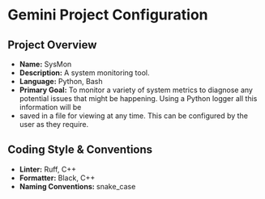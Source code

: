 # Gemini Project Configuration

## Project Overview

- **Name:** SysMon
- **Description:** A system monitoring tool.
- **Language:** Python, Bash
- **Primary Goal:** To monitor a variety of system metrics to diagnose any potential issues that might be happening. Using a Python logger all this information will be
- saved in a file for viewing at any time. This can be configured by the user as they require.

<!-- ## Key Technologies & Frameworks

*   **Framework:** (e.g., React, FastAPI, Node.js)
*   **Libraries:** (e.g., `psutil` for system metrics, `rich` for terminal UI)
*   **Database:** (e.g., SQLite, PostgreSQL) -->

## Coding Style & Conventions

- **Linter:** Ruff, C++
- **Formatter:** Black, C++
- **Naming Conventions:** snake_case
